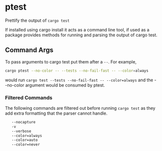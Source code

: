 # ptest

Prettify the output of `cargo test`

If installed using cargo install it acts as a command line tool, if used as a package provides methods for running and parsing the output of cargo test.

## Command Args
To pass arguments to cargo test put them after a `--`. For example, 
```bash 
cargo ptest --no-color -- --tests --no-fail-fast -- --color=always
```
would run `cargo test --tests --no-fail-fast -- --color=always` and the --no-color argument would be consumed by ptest.

### Filtered Commands
The following commands are filtered out before running `cargo test` as they add extra formatting that the parser cannot handle.
```txt
   --nocapture
   -v
   --verbose
   --color=always
   --color=auto
   --color=never
```
